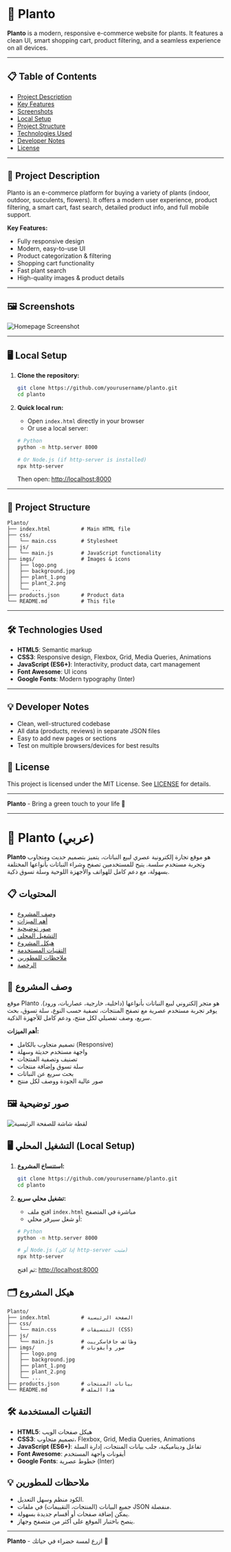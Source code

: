 

# 🌿 Planto

**Planto** is a modern, responsive e-commerce website for plants. It features a clean UI, smart shopping cart, product filtering, and a seamless experience on all devices.

---


## 📋 Table of Contents

- [Project Description](#-project-description)
- [Key Features](#key-features)
- [Screenshots](#-screenshots)
- [Local Setup](#-local-setup)
- [Project Structure](#-project-structure)
- [Technologies Used](#-technologies-used)
- [Developer Notes](#-developer-notes)
- [License](#-license)

---

## 🚀 Project Description

Planto is an e-commerce platform for buying a variety of plants (indoor, outdoor, succulents, flowers). It offers a modern user experience, product filtering, a smart cart, fast search, detailed product info, and full mobile support.

**Key Features:**
- Fully responsive design
- Modern, easy-to-use UI
- Product categorization & filtering
- Shopping cart functionality
- Fast plant search
- High-quality images & product details

---

## 🖼️ Screenshots

![Homepage Screenshot](./screenshots/homepage.png)
<!-- Add more screenshots if available -->

---

## 🖥️ Local Setup

1. **Clone the repository:**
   ```bash
   git clone https://github.com/yourusername/planto.git
   cd planto
   ```

2. **Quick local run:**
   - Open `index.html` directly in your browser
   - Or use a local server:
   ```bash
   # Python
   python -m http.server 8000

   # Or Node.js (if http-server is installed)
   npx http-server
   ```
   Then open: [http://localhost:8000](http://localhost:8000)

---

## 📁 Project Structure

```
Planto/
├── index.html          # Main HTML file
├── css/
│   └── main.css        # Stylesheet
├── js/
│   └── main.js         # JavaScript functionality
├── imgs/               # Images & icons
│   ├── logo.png
│   ├── background.jpg
│   ├── plant_1.png
│   ├── plant_2.png
│   └── ...
├── products.json       # Product data
└── README.md           # This file
```

---

## 🛠️ Technologies Used

- **HTML5**: Semantic markup
- **CSS3**: Responsive design, Flexbox, Grid, Media Queries, Animations
- **JavaScript (ES6+)**: Interactivity, product data, cart management
- **Font Awesome**: UI icons
- **Google Fonts**: Modern typography (Inter)

---

## 💡 Developer Notes

- Clean, well-structured codebase
- All data (products, reviews) in separate JSON files
- Easy to add new pages or sections
- Test on multiple browsers/devices for best results

## 📝 License

This project is licensed under the MIT License. See [LICENSE](LICENSE) for details.

---
**Planto** - Bring a green touch to your life 🌱

---

# 🌿 Planto (عربي)

**Planto** هو موقع تجارة إلكترونية عصري لبيع النباتات، يتميز بتصميم حديث ومتجاوب وتجربة مستخدم سلسة. يتيح للمستخدمين تصفح وشراء النباتات بأنواعها المختلفة بسهولة، مع دعم كامل للهواتف والأجهزة اللوحية وسلة تسوق ذكية.


## 📋 المحتويات

- [وصف المشروع](#-وصف-المشروع)
- [أهم الميزات](#أهم-الميزات)
- [صور توضيحية](#-صور-توضيحية)
- [التشغيل المحلي](#-التشغيل-المحلي-local-setup)
- [هيكل المشروع](#-هيكل-المشروع)
- [التقنيات المستخدمة](#-التقنيات-المستخدمة)
- [ملاحظات للمطورين](#-ملاحظات-للمطورين)
- [الرخصة](#-الرخصة)


## 🚀 وصف المشروع

موقع Planto هو متجر إلكتروني لبيع النباتات بأنواعها (داخلية، خارجية، عصاريات، ورود). يوفر تجربة مستخدم عصرية مع تصفح المنتجات، تصفية حسب النوع، سلة تسوق، بحث سريع، وصف تفصيلي لكل منتج، ودعم كامل للأجهزة الذكية.

**أهم الميزات:**
- تصميم متجاوب بالكامل (Responsive)
- واجهة مستخدم حديثة وسهلة
- تصنيف وتصفية المنتجات
- سلة تسوق وإضافة منتجات
- بحث سريع عن النباتات
- صور عالية الجودة ووصف لكل منتج

## 🖼️ صور توضيحية

![لقطة شاشة للصفحة الرئيسية](./imgs/Page.png)
<!-- أضف صور أخرى إذا توفرت -->

## 🖥️ التشغيل المحلي (Local Setup)

1. **استنساخ المشروع:**
   ```bash
   git clone https://github.com/yourusername/planto.git
   cd planto
   ```

2. **تشغيل محلي سريع:**
   - افتح ملف `index.html` مباشرة في المتصفح
   - أو شغل سيرفر محلي:
   ```bash
   # Python
   python -m http.server 8000

   # أو Node.js (إذا كان http-server مثبت)
   npx http-server
   ```
   ثم افتح: [http://localhost:8000](http://localhost:8000)

## 🗂️ هيكل المشروع

```
Planto/
├── index.html          # الصفحة الرئيسية
├── css/
│   └── main.css        # التنسيقات (CSS)
├── js/
│   └── main.js         # وظائف جافاسكريبت
├── imgs/               # صور وأيقونات
│   ├── logo.png
│   ├── background.jpg
│   ├── plant_1.png
│   ├── plant_2.png
│   └── ...
├── products.json       # بيانات المنتجات
└── README.md           # هذا الملف
```

## 🛠️ التقنيات المستخدمة

- **HTML5**: هيكل صفحات الويب
- **CSS3**: تصميم متجاوب، Flexbox, Grid, Media Queries, Animations
- **JavaScript (ES6+)**: تفاعل وديناميكية، جلب بيانات المنتجات، إدارة السلة
- **Font Awesome**: أيقونات واجهة المستخدم
- **Google Fonts**: خطوط عصرية (Inter)

## 💡 ملاحظات للمطورين

- الكود منظم وسهل التعديل.
- جميع البيانات (المنتجات، التقييمات) في ملفات JSON منفصلة.
- يمكن إضافة صفحات أو أقسام جديدة بسهولة.
- ينصح باختبار الموقع على أكثر من متصفح وجهاز.

<!-- ## 📝 الرخصة

هذا المشروع مرخص تحت رخصة MIT. راجع ملف [LICENSE](LICENSE) للمزيد. -->

---
**Planto** - ازرع لمسة خضراء في حياتك 🌱